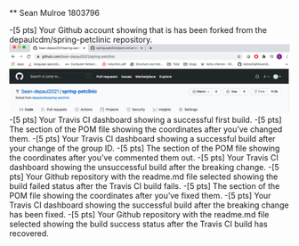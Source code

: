 ** Sean Mulroe 1803796

-[5 pts] Your Github account showing that is has been forked from the depaulcdm/spring-petclinic repository.
![Screen Capture #1](images/ProofOfFork.png)
-[5 pts] Your Travis CI dashboard showing a successful first build.
-[5 pts] The section of the POM file showing the coordinates after you’ve changed them.
-[5 pts] Your Travis CI dashboard showing a successful build after your change of the group ID.
-[5 pts] The section of the POM file showing the coordinates after you’ve commented them out.
-[5 pts] Your Travis CI dashboard showing the unsuccessful build after the breaking change.
-[5 pts] Your Github repository with the readme.md file selected showing the build failed status after the Travis CI build fails.
-[5 pts] The section of the POM file showing the coordinates after you’ve fixed them.
-[5 pts] Your Travis CI dashboard showing the successful build after the breaking change has been fixed.
-[5 pts] Your Github repository with the readme.md file selected showing the build success status after the Travis CI build has recovered.
